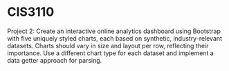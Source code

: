 # CIS3110
Project 2: Create an interactive online analytics dashboard using Bootstrap with five uniquely styled charts, each based on synthetic, industry-relevant datasets. Charts should vary in size and layout per row, reflecting their importance. Use a different chart type for each dataset and implement a data getter approach for parsing. 
